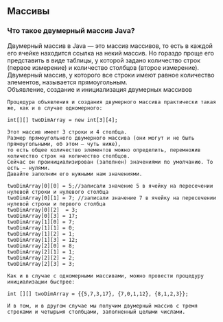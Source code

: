 ## Массивы

### Что такое двумерный массив Java?
Двумерный массив в Java — это массив массивов, то есть в каждой его ячейке находится ссылка на некий массив. Но гораздо проще его представить в виде таблицы, у которой задано количество строк (первое измерение) и количество столбцов (второе измерение). Двумерный массив, у которого все строки имеют равное количество элементов, называется прямоугольным.  
Объявление, создание и инициализация двумерных массивов
````
Процедура объявления и создания двумерного массива практически такая же, как и в случае одномерного:

int[][] twoDimArray = new int[3][4];

Этот массив имеет 3 строки и 4 столбца. 
Размер прямоугольного двумерного массива (они могут и не быть прямоугольными, об этом — чуть ниже),
то есть общее количество элементов можно определить, перемножив количество строк на количество столбцов. 
Сейчас он проинициализирован (заполнен) значениями по умолчанию. То есть — нулями. 
Давайте заполним его нужными нам значениями.

twoDimArray[0][0] = 5;//записали значение 5 в ячейку на пересечении нулевой строки и нулевого столбца
twoDimArray[0][1] = 7; //записали значение 7 в ячейку на пересечении нулевой строки и первого столбца
twoDimArray[0][2]  = 3;
twoDimArray[0][3] = 17;
twoDimArray[1][0] = 7;
twoDimArray[1][1] = 0;
twoDimArray[1][2] = 1;
twoDimArray[1][3] = 12;
twoDimArray[2][0] = 8;
twoDimArray[2][1] = 1;
twoDimArray[2][2] = 2;
twoDimArray[2][3] = 3;

Как и в случае с одномерными массивами, можно провести процедуру инициализации быстрее:

int [][] twoDimArray = {{5,7,3,17}, {7,0,1,12}, {8,1,2,3}};

И в том, и в другом случае мы получим двумерный массив с тремя строками и четырьмя столбцами, заполненный целыми числами.
````  